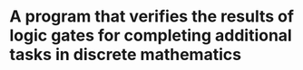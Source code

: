 # A program that verifies the results of logic gates for completing additional tasks in discrete mathematics
